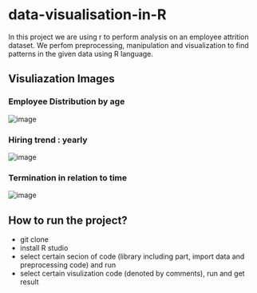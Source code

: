 # data-visualisation-in-R
In this project we are using r to perform analysis on an employee attrition dataset. We perfom preprocessing, manipulation and visualization to find patterns in the given data using R language.

## Visuliazation Images
### Employee Distribution by age
![image](https://github.com/rachit5t/School-Site/assets/117898868/e361b2b3-273a-4710-ae0f-4e7cfecf4165)
### Hiring trend : yearly
![image](https://github.com/rachit5t/School-Site/assets/117898868/d1126328-3406-4802-afad-3c5c87566f9a)
### Termination in relation to time
![image](https://github.com/rachit5t/School-Site/assets/117898868/72862bf6-1a47-4a5f-bf91-255dbe1a65b4)

## How to run the project?
- git clone
- install R studio
- select certain secion of code (library including part, import data and preprocessing code) and run
- select certain visulization code (denoted by comments), run and get result 
